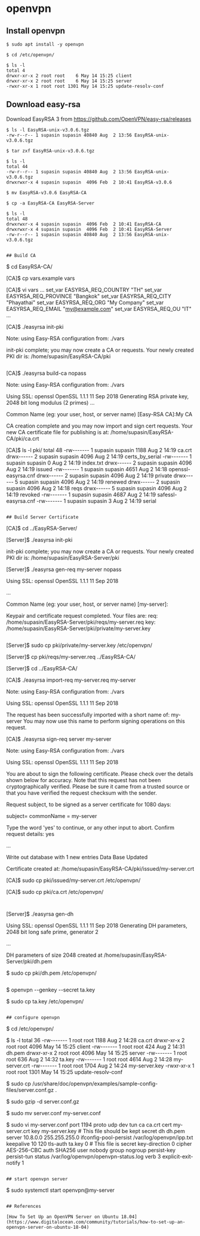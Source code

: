 # openvpn

## Install openvpn

```
$ sudo apt install -y openvpn

$ cd /etc/openvpn/

$ ls -l
total 4
drwxr-xr-x 2 root root    6 May 14 15:25 client
drwxr-xr-x 2 root root    6 May 14 15:25 server
-rwxr-xr-x 1 root root 1301 May 14 15:25 update-resolv-conf
```

## Download easy-rsa

Download EasyRSA 3 from https://github.com/OpenVPN/easy-rsa/releases

```
$ ls -l EasyRSA-unix-v3.0.6.tgz
-rw-r--r-- 1 supasin supasin 40840 Aug  2 13:56 EasyRSA-unix-v3.0.6.tgz

$ tar zxf EasyRSA-unix-v3.0.6.tgz

$ ls -l
total 44
-rw-r--r-- 1 supasin supasin 40840 Aug  2 13:56 EasyRSA-unix-v3.0.6.tgz
drwxrwxr-x 4 supasin supasin  4096 Feb  2 10:41 EasyRSA-v3.0.6

$ mv EasyRSA-v3.0.6 EasyRSA-CA

$ cp -a EasyRSA-CA EasyRSA-Server

$ ls -l
total 48
drwxrwxr-x 4 supasin supasin  4096 Feb  2 10:41 EasyRSA-CA
drwxrwxr-x 4 supasin supasin  4096 Feb  2 10:41 EasyRSA-Server
-rw-r--r-- 1 supasin supasin 40840 Aug  2 13:56 EasyRSA-unix-v3.0.6.tgz


## Build CA

```

$ cd EasyRSA-CA/

[CA]$ cp vars.example vars

[CA]$ vi vars
...
set_var EASYRSA_REQ_COUNTRY "TH"
set_var EASYRSA_REQ_PROVINCE    "Bangkok"
set_var EASYRSA_REQ_CITY    "Phayathai"
set_var EASYRSA_REQ_ORG "My Company"
set_var EASYRSA_REQ_EMAIL   "my@example.com"
set_var EASYRSA_REQ_OU      "IT"
...

[CA]$ ./easyrsa init-pki

Note: using Easy-RSA configuration from: ./vars

init-pki complete; you may now create a CA or requests.
Your newly created PKI dir is: /home/supasin/EasyRSA-CA/pki

```

```
[CA]$ ./easyrsa build-ca nopass

Note: using Easy-RSA configuration from: ./vars

Using SSL: openssl OpenSSL 1.1.1  11 Sep 2018
Generating RSA private key, 2048 bit long modulus (2 primes)
...

Common Name (eg: your user, host, or server name) [Easy-RSA CA]:My CA

CA creation complete and you may now import and sign cert requests.
Your new CA certificate file for publishing is at:
/home/supasin/EasyRSA-CA/pki/ca.crt


[CA]$ ls -l pki/
total 48
-rw------- 1 supasin supasin 1188 Aug  2 14:19 ca.crt
drwx------ 2 supasin supasin 4096 Aug  2 14:19 certs_by_serial
-rw------- 1 supasin supasin    0 Aug  2 14:19 index.txt
drwx------ 2 supasin supasin 4096 Aug  2 14:19 issued
-rw------- 1 supasin supasin 4651 Aug  2 14:18 openssl-easyrsa.cnf
drwx------ 2 supasin supasin 4096 Aug  2 14:19 private
drwx------ 5 supasin supasin 4096 Aug  2 14:19 renewed
drwx------ 2 supasin supasin 4096 Aug  2 14:18 reqs
drwx------ 5 supasin supasin 4096 Aug  2 14:19 revoked
-rw------- 1 supasin supasin 4687 Aug  2 14:19 safessl-easyrsa.cnf
-rw------- 1 supasin supasin    3 Aug  2 14:19 serial
```

## Build Server Certificate

```

[CA]$ cd ../EasyRSA-Server/

[Server]$ ./easyrsa init-pki

init-pki complete; you may now create a CA or requests.
Your newly created PKI dir is: /home/supasin/EasyRSA-Server/pki


[Server]$ ./easyrsa gen-req my-server nopass

Using SSL: openssl OpenSSL 1.1.1  11 Sep 2018

...

Common Name (eg: your user, host, or server name) [my-server]:

Keypair and certificate request completed. Your files are:
req: /home/supasin/EasyRSA-Server/pki/reqs/my-server.req
key: /home/supasin/EasyRSA-Server/pki/private/my-server.key



```

```
[Server]$ sudo cp pki/private/my-server.key /etc/openvpn/

[Server]$ cp pki/reqs/my-server.req ../EasyRSA-CA/

[Server]$ cd ../EasyRSA-CA/

[CA]$ ./easyrsa import-req my-server.req my-server

Note: using Easy-RSA configuration from: ./vars

Using SSL: openssl OpenSSL 1.1.1  11 Sep 2018

The request has been successfully imported with a short name of: my-server
You may now use this name to perform signing operations on this request.


[CA]$ ./easyrsa sign-req server my-server

Note: using Easy-RSA configuration from: ./vars

Using SSL: openssl OpenSSL 1.1.1  11 Sep 2018


You are about to sign the following certificate.
Please check over the details shown below for accuracy. Note that this request
has not been cryptographically verified. Please be sure it came from a trusted
source or that you have verified the request checksum with the sender.

Request subject, to be signed as a server certificate for 1080 days:

subject=
    commonName                = my-server


Type the word 'yes' to continue, or any other input to abort.
  Confirm request details: yes

...

Write out database with 1 new entries
Data Base Updated

Certificate created at: /home/supasin/EasyRSA-CA/pki/issued/my-server.crt


[CA]$ sudo cp pki/issued/my-server.crt /etc/openvpn/


[CA]$ sudo cp pki/ca.crt /etc/openvpn/

```


```

[Server]$ ./easyrsa gen-dh

Using SSL: openssl OpenSSL 1.1.1  11 Sep 2018
Generating DH parameters, 2048 bit long safe prime, generator 2

...

DH parameters of size 2048 created at /home/supasin/EasyRSA-Server/pki/dh.pem

$ sudo cp pki/dh.pem /etc/openvpn/

```

```

$ openvpn --genkey --secret ta.key

$ sudo cp ta.key /etc/openvpn/

```

## configure openvpn

```
$ cd /etc/openvpn/

$ ls -l
total 36
-rw------- 1 root root 1188 Aug  2 14:28 ca.crt
drwxr-xr-x 2 root root 4096 May 14 15:25 client
-rw------- 1 root root  424 Aug  2 14:31 dh.pem
drwxr-xr-x 2 root root 4096 May 14 15:25 server
-rw------- 1 root root  636 Aug  2 14:32 ta.key
-rw------- 1 root root 4614 Aug  2 14:28 my-server.crt
-rw------- 1 root root 1704 Aug  2 14:24 my-server.key
-rwxr-xr-x 1 root root 1301 May 14 15:25 update-resolv-conf

$ sudo cp /usr/share/doc/openvpn/examples/sample-config-files/server.conf.gz .

$ sudo gzip -d server.conf.gz

$ sudo mv server.conf my-server.conf

$ sudo vi my-server.conf
port 1194
proto udp
dev tun
ca ca.crt
cert my-server.crt
key my-server.key  # This file should be kept secret
dh dh.pem
server 10.8.0.0 255.255.255.0
ifconfig-pool-persist /var/log/openvpn/ipp.txt
keepalive 10 120
tls-auth ta.key 0 # This file is secret
key-direction 0
cipher AES-256-CBC
auth SHA256
user nobody
group nogroup
persist-key
persist-tun
status /var/log/openvpn/openvpn-status.log
verb 3
explicit-exit-notify 1

```

## start openvpn server

```
$ sudo systemctl start openvpn@my-server
```

## References

[How To Set Up an OpenVPN Server on Ubuntu 18.04](https://www.digitalocean.com/community/tutorials/how-to-set-up-an-openvpn-server-on-ubuntu-18-04)


